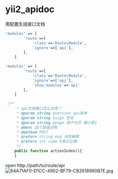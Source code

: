 # yii2_apidoc
用配置生成接口文档



```php
'modules' => [
        'route'=>[
            'class'=>'Route\Module',
            'ignore'=>['api'],
        ],
    ]
```

```php
'modules' => [
        'route'=>[
            'class'=>'Route\Module',
            'ignore'=>['api'],
            'show_modules'=>'api'
        ],
    ]
```
```php
 /**
     * api文档接口怎么生成？
     * @param string $version api版本
     * @param string $sign 签名
     * @param string $page 用于分页 最小是1
     * @desc 这个是描述哦
     * @method POST
     * @return string msg 消息解释
     * @return int code 0表示正确
     */
    public function actionIndex(){
    }

```

open http://path/to/route/api  
![64A71AF0-D1CC-4902-BF79-CB2618960B7E.jpg](http://www.yiichina.com/uploads/images/201705/03202724128.jpg)
